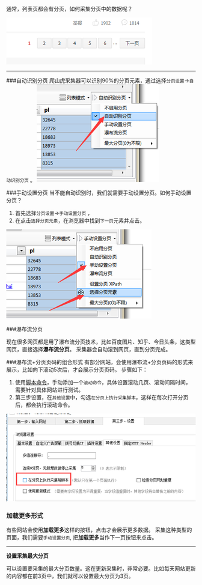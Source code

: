 通常，列表页都会有分页，如何采集分页中的数据呢？

![0](img/pages_0.png)

---

###自动识别分页
爬山虎采集器可以识别90%的分页元素，通过选择`分页设置`->`自动识别分页` 。
![1](img/pages_1.png)

###手动设置分页
当不能自动识别时，我们就需要手动设置分页。如何手动设置分页？

1. 首先选择`分页设置`->`手动设置分页` ，
2. 在点击`选择分页元素`，在浏览器中找到`下一页`元素并点击。

![2](img/pages_2.png)

###瀑布流分页

现在很多网页都是用了瀑布流分页技术，比如百度图片、知乎、今日头条，这类型网页，直接选择**瀑布流分页**。 采集器会自动滚到网页，直到分页完成。


###瀑布流+分页页码的组合形式
有部分网站，会使用瀑布流+分页页码的形式来展示，比如向下滚动5次后，才会展示分页页码。 步骤如下：

1. 使用[脚本命令](http://www.51pashanhu.com/script/)，手动添加一个`滚动命令`，具体设置滚动几页、滚动间隔时间，需要针对具体网站进行测试。
2. 第三步设置，在`其他设置`中，勾选`在分页上执行采集脚本`，这样在每次打开分页后，都会执行滚动命令。

![2](img/pages_3.png)

### 加载更多形式
有些网站会使用**加载更多**这样的按钮，点击才会展示更多数据。 采集这种类型的页面，我们需要`手动设置分页`, 把**加载更多**当作下一页按钮来点击。

---

**设置采集最大分页**

可以设置要采集的最大分页数量。这在更新采集时，非常必要。比如每天网站更新的内容都在前3页中，我们就可以设置最大分页为3页。
